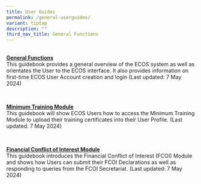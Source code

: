 ```yaml
---
title: User Guides
permalink: /general-userguides/
variant: tiptap
description: ""
third_nav_title: General Functions
---
```

<p>
<br><strong><u>General Functions</u></strong>
<br>This guidebook provides a general overview of the ECOS system as well
as orientates the User to the ECOS interface. It also provides information
on first-time ECOS User Account creation and login (Last updated: 7 May
2024)</p>
<p>&nbsp;</p>
<p><strong><u>Minimum Training Module</u></strong>
<br>This guidebook will show ECOS Users how to access the Minimum Training
Module to upload their training certificates into their User Profile. (Last
updated: 7 May 2024)</p>
<p>&nbsp;</p>
<p><strong><u>Financial Conflict of Interest Module</u></strong>
<br>This guidebook introduces the Financial Conflict of Interest (FCOI) Module
and shows how Users can submit their FCOI Declarations as well as responding
to queries from the FCOI Secretariat. (Last updated: 7 May 2024)</p>